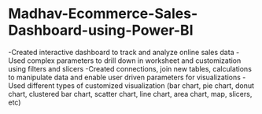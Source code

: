 # Madhav-Ecommerce-Sales-Dashboard-using-Power-BI
-Created interactive dashboard to track and analyze online sales data 
-Used complex parameters to drill down in worksheet and customization using filters and slicers 
-Created connections, join new tables, calculations to manipulate data and enable user driven parameters for visualizations 
-Used different types of customized visualization (bar chart, pie chart, donut chart, clustered bar chart, scatter chart, line chart, area chart, map, slicers, etc)
